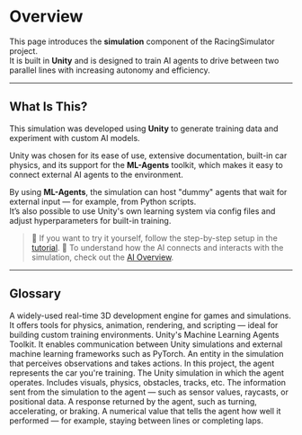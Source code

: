 # Overview

This page introduces the **simulation** component of the RacingSimulator project.  
It is built in **Unity** and is designed to train AI agents to drive between two parallel lines with increasing autonomy and efficiency.

---

## What Is This?

This simulation was developed using **Unity** to generate training data and experiment with custom AI models.

Unity was chosen for its ease of use, extensive documentation, built-in car physics, and its support for the **ML-Agents** toolkit, which makes it easy to connect external AI agents to the environment.

By using **ML-Agents**, the simulation can host "dummy" agents that wait for external input — for example, from Python scripts.  
It’s also possible to use Unity's own learning system via config files and adjust hyperparameters for built-in training.

> 📘 If you want to try it yourself, follow the step-by-step setup in the [tutorial](Tutorial_Simulation.md).
> 🔄 To understand how the AI connects and interacts with the simulation, check out the [AI Overview](Overview_AI.md).

---

## Glossary

<deflist>
  <def title="Unity">
    A widely-used real-time 3D development engine for games and simulations.  
    It offers tools for physics, animation, rendering, and scripting — ideal for building custom training environments.
  </def>

  <def title="ML-Agents">
    Unity's Machine Learning Agents Toolkit.  
    It enables communication between Unity simulations and external machine learning frameworks such as PyTorch.
  </def>

  <def title="Agent">
    An entity in the simulation that perceives observations and takes actions.  
    In this project, the agent represents the car you're training.
  </def>

  <def title="Environment">
    The Unity simulation in which the agent operates. Includes visuals, physics, obstacles, tracks, etc.
  </def>

  <def title="Observation">
    The information sent from the simulation to the agent — such as sensor values, raycasts, or positional data.
  </def>

  <def title="Action">
    A response returned by the agent, such as turning, accelerating, or braking.
  </def>

  <def title="Reward">
    A numerical value that tells the agent how well it performed — for example, staying between lines or completing laps.
  </def>
</deflist>
